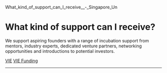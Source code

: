 What_kind_of_support_can_I_receive__-_Singapore_Un



What kind of support can I receive?
===================================

We support aspiring founders with a range of incubation support from mentors, industry experts, dedicated venture partners, networking opportunities and introductions to potential investors.

[VIE](https://www.sutd.edu.sg/tag/vie/) [VIE Funding](https://www.sutd.edu.sg/tag/vie-funding/)

---

